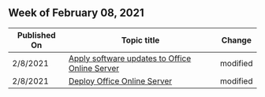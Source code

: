 <!-- This file is generated automatically each week. Changes made to this file will be overwritten.-->



## Week of February 08, 2021


| Published On |Topic title | Change |
|------|------------|--------|
| 2/8/2021 | [Apply software updates to Office Online Server](/OfficeOnlineServer/apply-software-updates-to-office-online-server) | modified |
| 2/8/2021 | [Deploy Office Online Server](/OfficeOnlineServer/deploy-office-online-server) | modified |
